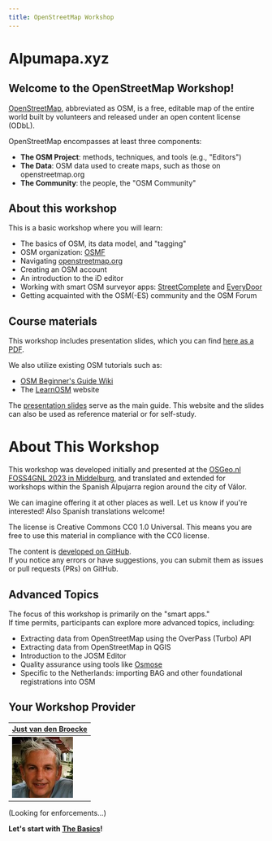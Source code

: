 ```yaml
---
title: OpenStreetMap Workshop
---
```

 
# Alpumapa.xyz

## Welcome to the OpenStreetMap Workshop!

[OpenStreetMap](https://openstreetmap.org), abbreviated as OSM, is a free, editable map of the entire world built 
by volunteers and released under an open content license (ODbL).

OpenStreetMap encompasses at least three components:

- **The OSM Project**: methods, techniques, and tools (e.g., "Editors")
- **The Data**: OSM data used to create maps, such as those on openstreetmap.org
- **The Community**: the people, the "OSM Community"

## About this workshop

This is a basic workshop where you will learn:

- The basics of OSM, its data model, and "tagging"
- OSM organization: [OSMF](https://wiki.osmfoundation.org/wiki/Main_Page)
- Navigating [openstreetmap.org](https://openstreetmap.org)
- Creating an OSM account
- An introduction to the iD editor
- Working with smart OSM surveyor apps: [StreetComplete](https://streetcomplete.app/?lang=nl) and [EveryDoor](https://every-door.app/)
- Getting acquainted with the OSM(-ES) community and the OSM Forum

## Course materials

This workshop includes presentation slides, which you can find 
[here as a PDF](assets/presentations/osm-workshop-alpumapa-2025-v1.pdf).

We also utilize existing OSM tutorials such as:

- [OSM Beginner's Guide Wiki](https://wiki.openstreetmap.org/wiki/Beginners%27_guide)
- The [LearnOSM](https://learnosm.org/nl_NL/) website

The [presentation slides](assets/presentations/osm-workshop-alpumapa-2025-v1.pdf) serve as the main guide. 
This website and the slides can also be used as reference material or for self-study.
# About This Workshop

This workshop was developed initially and presented at the [OSGeo.nl FOSS4GNL 2023 in Middelburg](https://foss4g.nl), 
and translated and extended for workshops within the Spanish Alpujarra region around the city of Válor.

We can imagine offering it at other places as well. Let us know if you're interested!  Also Spanish translations welcome!

The license is Creative Commons CC0 1.0 Universal. This means you are free to use this material in compliance with the CC0 license.

The content is [developed on GitHub](https://github.com/justb4/alpumapa.xyz).  
If you notice any errors or have suggestions, you can submit them as issues or pull requests (PRs) on GitHub.

## Advanced Topics

The focus of this workshop is primarily on the "smart apps."  
If time permits, participants can explore more advanced topics, including:

- Extracting data from OpenStreetMap using the OverPass (Turbo) API
- Extracting data from OpenStreetMap in QGIS
- Introduction to the JOSM Editor
- Quality assurance using tools like [Osmose](https://wiki.openstreetmap.org/wiki/Osmose)
- Specific to the Netherlands: importing BAG and other foundational registrations into OSM

## Your Workshop Provider

| [Just van den Broecke](https://www.openstreetmap.org/user/justb)  |
|---|
| ![B](assets/images/just_broecke.jpg)  |

(Looking for enforcements...)


**Let's start with [The Basics](intro.md)!**
